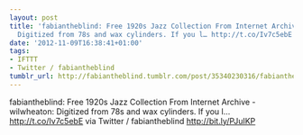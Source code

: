 ```yaml
---
layout: post
title: 'fabiantheblind: Free 1920s Jazz Collection From Internet Archive - wilwheaton:
  Digitized from 78s and wax cylinders. If you l… http://t.co/Iv7c5ebE'
date: '2012-11-09T16:38:41+01:00'
tags:
- IFTTT
- Twitter / fabiantheblind
tumblr_url: http://fabiantheblind.tumblr.com/post/35340230316/fabiantheblind-free-1920s-jazz-collection-from
---
```

fabiantheblind: Free 1920s Jazz Collection From Internet Archive - wilwheaton: Digitized from 78s and wax cylinders. If you l… http://t.co/Iv7c5ebE
via Twitter / fabiantheblind http://bit.ly/PJuIKP
